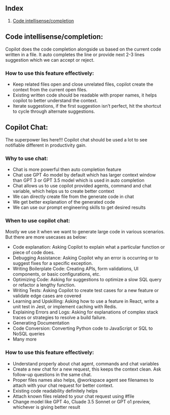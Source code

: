 ## Index

1. [Code intellisense/completion](#code-intellisensecompletion)


## Code intellisense/completion:
Copilot does the code completion alongside us based on the current code written in a file. It auto completes the line or provide next 2-3 lines suggestion which we can accept or reject.

### How to use this feature effectively:
- Keep related files open and close unrelated files, copilot create the context from the current open files.
- Existing written code should be readable with proper names, it helps copilot to better understand the context.
- Iterate suggestions, if the first suggestion isn’t perfect, hit the shortcut to cycle through alternate suggestions.


## Copilot Chat:
The superpower lies here!!! Copilot chat should be used a lot to see notifiable different in productivity gain.

### Why to use chat:
- Chat is more powerful then auto completion feature
- Chat use GPT 4o model by default which has larger context window than GPT 3 or GPT 3.5 model which is used in auto completion
- Chat allows us to use copilot provided agents, command and chat variable, which helps us to create better context
- We can directly create file from the generate code in chat
- We get better explanation of the generated code
- We can use our prompt engineering skills to get desired results

### When to use copilot chat:
Mostly we use it when we want to generate large code in various scenarios. But there are more usecases as below:
- Code explanation: Asking Copilot to explain what a particular function or piece of code does.
- Debugging Assistance: Asking Copilot why an error is occurring or to suggest fixes for a specific exception.
- Writing Boilerplate Code: Creating APIs, form validations, UI components, or basic configurations, etc.
- Optimizing Code: Asking for suggestions to optimize a slow SQL query or refactor a lengthy function.
- Writing Tests: Asking Copilot to create test cases for a new feature or validate edge cases are covered
- Learning and Upskilling: Asking how to use a feature in React, write a unit test in Jest, or implement caching with Redis.
- Explaining Errors and Logs: Asking for explanations of complex stack traces or strategies to resolve a build failure.
- Generating Documentation
- Code Conversion: Converting Python code to JavaScript or SQL to NoSQL queries
- Many more

### How to use this feature effectively:
- Understand properly about chat agent, commands and chat variables
- Create a new chat for a new request, this keeps the context clean. Ask follow-up questions in the same chat.
- Proper files names also helps, @workspace agent see filenames to attach with your chat request for better context.
- Existing code readability definitely helps
- Attach known files related to your chat request using #file
- Change model like GPT 4o, Cluade 3.5 Sonnet or GPT o1 preview, whichever is giving better result
